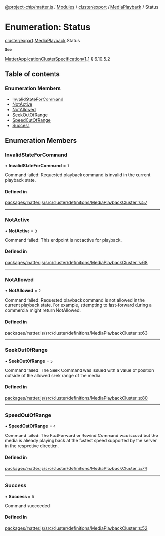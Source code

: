 [@project-chip/matter.js](../README.md) / [Modules](../modules.md) / [cluster/export](../modules/cluster_export.md) / [MediaPlayback](../modules/cluster_export.MediaPlayback.md) / Status

# Enumeration: Status

[cluster/export](../modules/cluster_export.md).[MediaPlayback](../modules/cluster_export.MediaPlayback.md).Status

**`See`**

[MatterApplicationClusterSpecificationV1_1](../interfaces/spec_export.MatterApplicationClusterSpecificationV1_1.md) § 6.10.5.2

## Table of contents

### Enumeration Members

- [InvalidStateForCommand](cluster_export.MediaPlayback.Status.md#invalidstateforcommand)
- [NotActive](cluster_export.MediaPlayback.Status.md#notactive)
- [NotAllowed](cluster_export.MediaPlayback.Status.md#notallowed)
- [SeekOutOfRange](cluster_export.MediaPlayback.Status.md#seekoutofrange)
- [SpeedOutOfRange](cluster_export.MediaPlayback.Status.md#speedoutofrange)
- [Success](cluster_export.MediaPlayback.Status.md#success)

## Enumeration Members

### InvalidStateForCommand

• **InvalidStateForCommand** = ``1``

Command failed: Requested playback command is invalid in the current playback state.

#### Defined in

[packages/matter.js/src/cluster/definitions/MediaPlaybackCluster.ts:57](https://github.com/project-chip/matter.js/blob/dfd1dc35/packages/matter.js/src/cluster/definitions/MediaPlaybackCluster.ts#L57)

___

### NotActive

• **NotActive** = ``3``

Command failed: This endpoint is not active for playback.

#### Defined in

[packages/matter.js/src/cluster/definitions/MediaPlaybackCluster.ts:68](https://github.com/project-chip/matter.js/blob/dfd1dc35/packages/matter.js/src/cluster/definitions/MediaPlaybackCluster.ts#L68)

___

### NotAllowed

• **NotAllowed** = ``2``

Command failed: Requested playback command is not allowed in the current playback state. For example,
attempting to fast-forward during a commercial might return NotAllowed.

#### Defined in

[packages/matter.js/src/cluster/definitions/MediaPlaybackCluster.ts:63](https://github.com/project-chip/matter.js/blob/dfd1dc35/packages/matter.js/src/cluster/definitions/MediaPlaybackCluster.ts#L63)

___

### SeekOutOfRange

• **SeekOutOfRange** = ``5``

Command failed: The Seek Command was issued with a value of position outside of the allowed seek range of
the media.

#### Defined in

[packages/matter.js/src/cluster/definitions/MediaPlaybackCluster.ts:80](https://github.com/project-chip/matter.js/blob/dfd1dc35/packages/matter.js/src/cluster/definitions/MediaPlaybackCluster.ts#L80)

___

### SpeedOutOfRange

• **SpeedOutOfRange** = ``4``

Command failed: The FastForward or Rewind Command was issued but the media is already playing back at the
fastest speed supported by the server in the respective direction.

#### Defined in

[packages/matter.js/src/cluster/definitions/MediaPlaybackCluster.ts:74](https://github.com/project-chip/matter.js/blob/dfd1dc35/packages/matter.js/src/cluster/definitions/MediaPlaybackCluster.ts#L74)

___

### Success

• **Success** = ``0``

Command succeeded

#### Defined in

[packages/matter.js/src/cluster/definitions/MediaPlaybackCluster.ts:52](https://github.com/project-chip/matter.js/blob/dfd1dc35/packages/matter.js/src/cluster/definitions/MediaPlaybackCluster.ts#L52)
